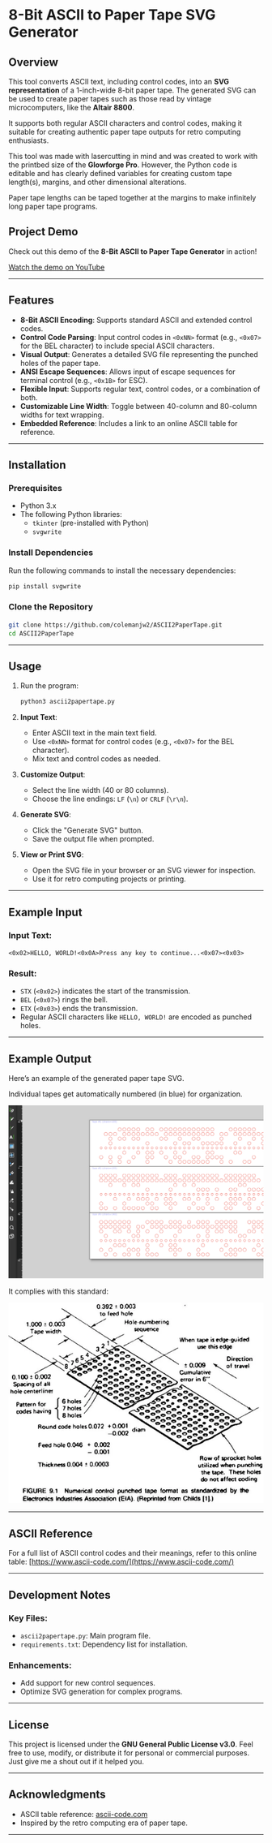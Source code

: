 # 8-Bit ASCII to Paper Tape SVG Generator

## Overview
This tool converts ASCII text, including control codes, into an **SVG representation** of a 1-inch-wide 8-bit paper tape. The generated SVG can be used to create paper tapes such as those read by vintage microcomputers, like the **Altair 8800**. 

It supports both regular ASCII characters and control codes, making it suitable for creating authentic paper tape outputs for retro computing enthusiasts.

This tool was made with lasercutting in mind and was created to work with the printbed size of the **Glowforge Pro**. However, the Python code is editable and has clearly defined variables for creating custom tape length(s), margins, and other dimensional alterations. 

Paper tape lengths can be taped together at the margins to make infinitely long paper tape programs.

## Project Demo

Check out this demo of the **8-Bit ASCII to Paper Tape Generator** in action!

[Watch the demo on YouTube](https://www.youtube.com/watch?v=EPgzjeAySPs)



---

## Features
- **8-Bit ASCII Encoding**: Supports standard ASCII and extended control codes.
- **Control Code Parsing**: Input control codes in `<0xNN>` format (e.g., `<0x07>` for the BEL character) to include special ASCII characters.
- **Visual Output**: Generates a detailed SVG file representing the punched holes of the paper tape.
- **ANSI Escape Sequences**: Allows input of escape sequences for terminal control (e.g., `<0x1B>` for ESC).
- **Flexible Input**: Supports regular text, control codes, or a combination of both.
- **Customizable Line Width**: Toggle between 40-column and 80-column widths for text wrapping.
- **Embedded Reference**: Includes a link to an online ASCII table for reference.

---

## Installation
### Prerequisites
- Python 3.x
- The following Python libraries:
  - `tkinter` (pre-installed with Python)
  - `svgwrite`

### Install Dependencies
Run the following commands to install the necessary dependencies:
```bash
pip install svgwrite
```

### Clone the Repository
```bash
git clone https://github.com/colemanjw2/ASCII2PaperTape.git
cd ASCII2PaperTape
```

---

## Usage
1. Run the program:
   ```bash
   python3 ascii2papertape.py
   ```
2. **Input Text**:
   - Enter ASCII text in the main text field.
   - Use `<0xNN>` format for control codes (e.g., `<0x07>` for the BEL character).
   - Mix text and control codes as needed.

3. **Customize Output**:
   - Select the line width (40 or 80 columns).
   - Choose the line endings: `LF` (`\n`) or `CRLF` (`\r\n`).

4. **Generate SVG**:
   - Click the "Generate SVG" button.
   - Save the output file when prompted.

5. **View or Print SVG**:
   - Open the SVG file in your browser or an SVG viewer for inspection.
   - Use it for retro computing projects or printing.

---

## Example Input
### Input Text:
```plaintext
<0x02>HELLO, WORLD!<0x0A>Press any key to continue...<0x07><0x03>
```

### Result:
- `STX` (`<0x02>`) indicates the start of the transmission.
- `BEL` (`<0x07>`) rings the bell.
- `ETX` (`<0x03>`) ends the transmission.
- Regular ASCII characters like `HELLO, WORLD!` are encoded as punched holes.

---

## Example Output
Here’s an example of the generated paper tape SVG. 

Individual tapes get automatically numbered (in blue) for organization.

![Example Output1](examples/example_output1.png)

It complies with this standard:

![Example Output](examples/example_output.png)


---

## ASCII Reference
For a full list of ASCII control codes and their meanings, refer to this online table:
[https://www.ascii-code.com/](https://www.ascii-code.com/)

---

## Development Notes
### Key Files:
- `ascii2papertape.py`: Main program file.
- `requirements.txt`: Dependency list for installation.

### Enhancements:
- Add support for new control sequences.
- Optimize SVG generation for complex programs.

---

## License
This project is licensed under the **GNU General Public License v3.0**. Feel free to use, modify, or distribute it for personal or commercial purposes. Just give me a shout out if it helped you. 

---

## Acknowledgments
- ASCII table reference: [ascii-code.com](https://www.ascii-code.com/)
- Inspired by the retro computing era of paper tape.

---
